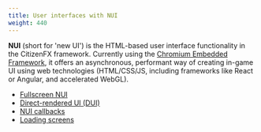 ```yaml
---
title: User interfaces with NUI
weight: 440
---
```


**NUI** (short for 'new UI') is the HTML-based user interface functionality in the CitizenFX framework. Currently using
the [Chromium Embedded Framework](https://github.com/citizenfx/cef), it offers an asynchronous, performant way of creating in-game UI using
web technologies (HTML/CSS/JS, including frameworks like React or Angular, and accelerated WebGL).

- [Fullscreen NUI](/docs/scripting-manual/nui-development/full-screen-nui)
- [Direct-rendered UI (DUI)](/docs/scripting-manual/nui-development/dui)
- [NUI callbacks](/docs/scripting-manual/nui-development/nui-callbacks)
- [Loading screens](/docs/scripting-manual/nui-development/loading-screens)
